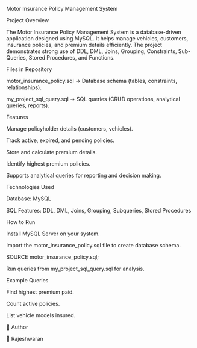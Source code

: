 Motor Insurance Policy Management System

Project Overview

The Motor Insurance Policy Management System is a database-driven application designed using MySQL.
It helps manage vehicles, customers, insurance policies, and premium details efficiently.
The project demonstrates strong use of DDL, DML, Joins, Grouping, Constraints, Sub-Queries, Stored Procedures, and Functions.

Files in Repository

motor_insurance_policy.sql → Database schema (tables, constraints, relationships).

my_project_sql_query.sql → SQL queries (CRUD operations, analytical queries, reports).

Features

Manage policyholder details (customers, vehicles).

Track active, expired, and pending policies.

Store and calculate premium details.

Identify highest premium policies.

Supports analytical queries for reporting and decision making.

Technologies Used

Database: MySQL

SQL Features: DDL, DML, Joins, Grouping, Subqueries, Stored Procedures

How to Run

Install MySQL Server on your system.

Import the motor_insurance_policy.sql file to create database schema.

SOURCE motor_insurance_policy.sql;


Run queries from my_project_sql_query.sql for analysis.

Example Queries

Find highest premium paid.

Count active policies.

List vehicle models insured.

📌 Author

👤 Rajeshwaran
